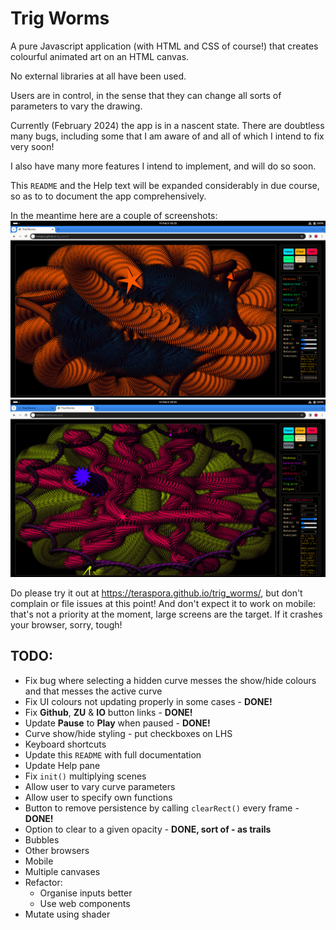 # Trig Worms

A pure Javascript application (with HTML and CSS of course!) that creates colourful animated art on an HTML canvas.

No external libraries at all have been used.

Users are in control, in the sense that they can change all sorts of parameters to vary the drawing.

Currently (February 2024) the app is in a nascent state.   There are doubtless many bugs, including some that I am aware of and all of which I intend to fix very soon!

I also have many more features I intend to implement, and will do so soon.

This `README` and the Help text will be expanded considerably in due course, so as to to document the app comprehensively.

In the meantime here are a couple of screenshots:
![](media/tw_00.png)
![](media/tw_01.png)


Do please try it out at <https://teraspora.github.io/trig_worms/>, but don't complain or file issues at this point!   And don't expect it to work on mobile:  that's not a priority at the moment, large screens are the target.   If it crashes your browser, sorry, tough!

## TODO:

- Fix bug where selecting a hidden curve messes the show/hide colours and that messes the active curve
- Fix UI colours not updating properly in some cases    - **DONE!**
- Fix **Github**, **ZU** & **IO** button links          - **DONE!**
- Update **Pause** to **Play** when paused              - **DONE!**
- Curve show/hide styling - put checkboxes on LHS
- Keyboard shortcuts
- Update this `README` with full documentation
- Update Help pane
- Fix `init()` multiplying scenes
- Allow user to vary curve parameters
- Allow user to specify own functions
- Button to remove persistence by calling `clearRect()` every frame     - **DONE!**
- Option to clear to a given opacity    - **DONE, sort of - as trails**
- Bubbles
- Other browsers
- Mobile
- Multiple canvases
- Refactor:
  - Organise inputs better
  - Use web components
- Mutate using shader